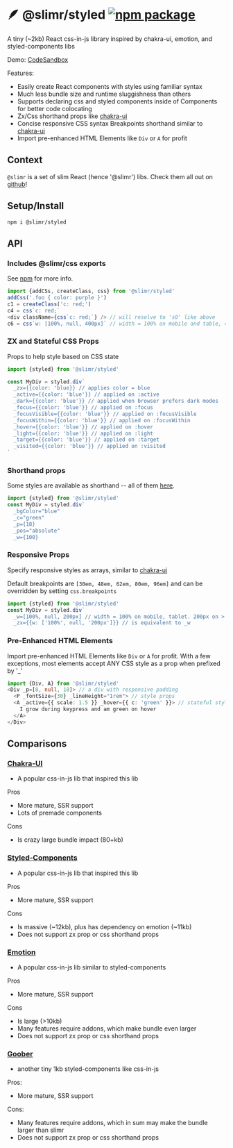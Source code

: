 # 🪶 @slimr/styled [![npm package](https://img.shields.io/npm/v/@slimr/styled.svg?style=flat-square)](https://npmjs.org/package/@slimr/styled)

A tiny (~2kb) React css-in-js library inspired by chakra-ui, emotion, and styled-components libs

Demo: [CodeSandbox](https://codesandbox.io/s/64r9px?file=/src/App.tsx)

Features:

- Easily create React components with styles using familiar syntax
- Much less bundle size and runtime sluggishness than others
- Supports declaring css and styled components inside of Components for better code colocating
- Zx/Css shorthand props like [chakra-ui](https://chakra-ui.com/docs/styled-system/style-props)
- Concise responsive CSS syntax Breakpoints shorthand similar to [chakra-ui](https://chakra-ui.com/docs/styled-system/responsive-styles)
- Import pre-enhanced HTML Elements like `Div` or `A` for profit

## Context

`@slimr` is a set of slim React (hence '@slimr') libs. Check them all out on [github](https://github.com/bdombro/slimr)!

## Setup/Install

```bash
npm i @slimr/styled
```

## API

### Includes @slimr/css exports

See [npm](https://www.npmjs.com/package/@slimr/css) for more info.

```typescript
import {addCSs, createClass, css} from '@slimr/styled'
addCss('.foo { color: purple }')
c1 = createClass('c: red;')
c4 = css`c: red;`
<div className={css`c: red;`} /> // will resolve to 's0' like above
c6 = css`w: [100%, null, 400px]` // width = 100% on mobile and table, 400px on desktop
```

### ZX and Stateful CSS Props

Props to help style based on CSS state

```typescript
import {styled} from '@slimr/styled'

const MyDiv = styled.div`
  _zx={{color: 'blue}} // applies color = blue
  _active={{color: 'blue'}} // applied on :active
  _dark={{color: 'blue'}} // applied when browser prefers dark modes
  _focus={{color: 'blue'}} // applied on :focus
  _focusVisible={{color: 'blue'}} // applied on :focusVisible
  _focusWithin={{color: 'blue'}} // applied on :focusWithin
  _hover={{color: 'blue'}} // applied on :hover
  _light={{color: 'blue'}} // applied on :light
  _target={{color: 'blue'}} // applied on :target
  _visited={{color: 'blue'}} // applied on :visited
`
```

### Shorthand props

Some styles are available as shorthand -- all of them [here](https://github.com/bdombro/slimr/blob/65bf012086760b7e481a4064f3be8aea6a098b91/packages/css/src/index.ts#L73).

```typescript
import {styled} from '@slimr/styled'
const MyDiv = styled.div`
  _bgColor="blue"
  _c="green"
  _p={18}
  _pos="absolute"
  _w={100}
```

### Responsive Props

Specify responsive styles as arrays, similar to [chakra-ui](https://chakra-ui.com/docs/styled-system/responsive-styles)

Default breakpoints are `[30em, 48em, 62em, 80em, 96em]` and can be overridden by setting `css.breakpoints`

```typescript
import {styled} from '@slimr/styled'
const MyDiv = styled.div`
  _w=[100%, null, 200px] // width = 100% on mobile, tablet. 200px on > tablet
  _zx={{w: ['100%', null, '200px']}} // is equivalent to _w
```

### Pre-Enhanced HTML Elements

Import pre-enhanced HTML Elements like `Div` or `A` for profit. With a few exceptions, most elements
accept ANY CSS style as a prop when prefixed by '\_'

```typescript
import {Div, A} from '@slimr/styled'
<Div _p=[8, null, 18]> // a div with responsive padding
  <P _fontSize={30} _lineHeight="1rem"> // style props
  <A _active={{ scale: 1.5 }} _hover={{ c: 'green' }}> // stateful styles
    I grow during keypress and am green on hover
  </A>
</Div>
```

## Comparisons

### [Chakra-UI](https://chakra-ui.com/)

- A popular css-in-js lib that inspired this lib

Pros

- More mature, SSR support
- Lots of premade components

Cons

- Is crazy large bundle impact (80+kb)

### [Styled-Components](https://github.com/styled-components/styled-components)

- A popular css-in-js lib that inspired this lib

Pros

- More mature, SSR support

Cons

- Is massive (~12kb), plus has dependency on emotion (~11kb)
- Does not support zx prop or css shorthand props

### [Emotion](https://emotion.sh/docs/introduction)

- A popular css-in-js lib similar to styled-components

Pros

- More mature, SSR support

Cons

- Is large (>10kb)
- Many features require addons, which make bundle even larger
- Does not support zx prop or css shorthand props

### [Goober](https://github.com/cristianbote/goober)

- another tiny 1kb styled-components like css-in-js

Pros:

- More mature, SSR support

Cons:

- Many features require addons, which in sum may make the bundle larger than slimr
- Does not support zx prop or css shorthand props
